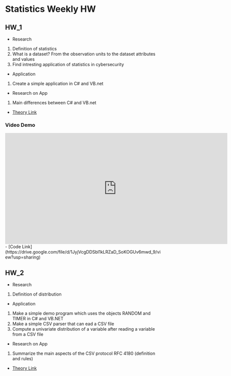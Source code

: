 # Statistics Weekly HW

## HW_1

* Research
1. Definition of statistics
2. What is a dataset? From the observation units to the dataset attributes and values
3. Find intresting application of statistics in cybersecurity

* Application
1. Create a simple application in C# and VB.net


* Research on App
1. Main differences between C# and VB.net

- [Theory Link](https://jianlgler.github.io/Statistics/hw_01/) 

### Video Demo

<iframe width="720px" height="360px" src="https://user-images.githubusercontent.com/74598295/194109293-952c9289-2188-4d06-a06e-ba88ab8b1166.mp4" frameborder="0" allow="accelerometer; autoplay; clipboard-write; encrypted-media; gyroscope; picture-in-picture" allowfullscreen>
</iframe>
- [Code Link](https://drive.google.com/file/d/1JyjVcgDDSbl1kLRZaD_SoKOGUv6mwd_9/view?usp=sharing)


## HW_2

* Research
1. Definition of distribution

* Application
1. Make a simple demo program which uses the objects RANDOM and TIMER in C# and VB.NET
2. Make a simple CSV parser that can ead a CSV file
3. Compute a univariate distribution of a variable after reading a variable from a CSV file

* Research on App
1. Summarize the main aspects of the CSV protocol RFC 4180 (definition and rules)

- [Theory Link](https://jianlgler.github.io/Statistics/hw_02/)
